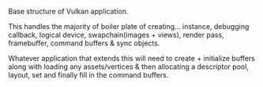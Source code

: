 Base structure of Vulkan application.

This handles the majority of boiler plate of creating...
instance, debugging callback, logical device, swapchain(images + views), render pass,
framebuffer, command buffers & sync objects.

Whatever application that extends this will need to create + initialize buffers along with
loading any assets/vertices & then allocating a descriptor pool, layout, set and finally
fill in the command buffers.